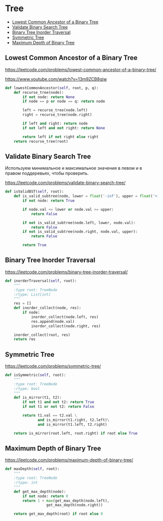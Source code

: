 # Tree

+ [Lowest Common Ancestor of a Binary Tree](#lowest-common-ancestor-of-a-binary-tree)
+ [Validate Binary Search Tree](#validate-binary-search-tree)
+ [Binary Tree Inorder Traversal](#binary-tree-inorder-traversal)
+ [Symmetric Tree](#symmetric-tree)
+ [Maximum Depth of Binary Tree](#maximum-depth-of-binary-tree)


## Lowest Common Ancestor of a Binary Tree

https://leetcode.com/problems/lowest-common-ancestor-of-a-binary-tree/

https://www.youtube.com/watch?v=13m9ZCB8gjw

```python
def lowestCommonAncestor(self, root, p, q):
    def recurse_tree(node):
        if not node: return None
        if node == p or node == q: return node

        left = recurse_tree(node.left)
        right = recurse_tree(node.right)

        if left and right: return node
        if not left and not right: return None

        return left if not right else right
    return recurse_tree(root)
```

## Validate Binary Search Tree

Используем минимальное и максимальное значения в левом и в правом поддеревьях, чтобы проверить.

https://leetcode.com/problems/validate-binary-search-tree/

```python
def isValidBST(self, root):
    def is_valid_subtree(node, lower = float('-inf'), upper = float('+inf')):
        if not node: return True

        if node.val <= lower or node.val >= upper:
            return False

        if not is_valid_subtree(node.left, lower, node.val):
            return False
        if not is_valid_subtree(node.right, node.val, upper):
            return False

        return True
```

## Binary Tree Inorder Traversal

https://leetcode.com/problems/binary-tree-inorder-traversal/

```python
def inorderTraversal(self, root):
    """
    :type root: TreeNode
    :rtype: List[int]
    """
    res = []
    def inorder_collect(node, res):
        if node:
            inorder_collect(node.left, res)
            res.append(node.val)
            inorder_collect(node.right, res)

    inorder_collect(root, res)        
    return res
```

## Symmetric Tree

https://leetcode.com/problems/symmetric-tree/

```python
def isSymmetric(self, root):
    """
    :type root: TreeNode
    :rtype: bool
    """
    def is_mirror(t1, t2):
        if not t1 and not t2: return True
        if not t1 or not t2: return False

        return t1.val == t2.val \
               and is_mirror(t1.right, t2.left)\
               and is_mirror(t1.left, t2.right)

    return is_mirror(root.left, root.right) if root else True
```

## Maximum Depth of Binary Tree

https://leetcode.com/problems/maximum-depth-of-binary-tree/

```python
def maxDepth(self, root):
    """
    :type root: TreeNode
    :rtype: int
    """
    def get_max_depth(node):
        if not node: return 0
        return 1 + max(get_max_depth(node.left),
                   get_max_depth(node.right))

    return get_max_depth(root) if root else 0
```
